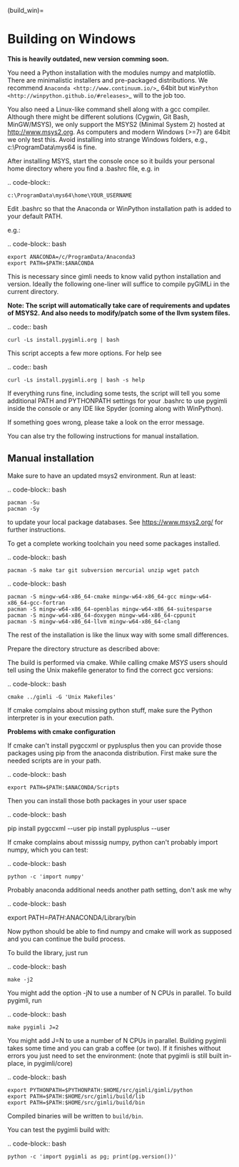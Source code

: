 (build_win)=
# Building on Windows


**This is heavily outdated, new version comming soon.**

You need a Python installation with the modules numpy and matplotlib. There are
minimalistic installers and pre-packaged distributions. We recommend `Anaconda
<http://www.continuum.io/>`_ 64bit but `WinPython
<http://winpython.github.io/#releases>`_ will to the job too.

You also need a Linux-like command shell along with a gcc compiler.
Although there might be different solutions (Cygwin, Git Bash, MinGW/MSYS),
we only support the MSYS2 (Minimal System 2) hosted at http://www.msys2.org.
As computers and modern Windows (>=7) are 64bit we only test this.
Avoid installing into strange Windows folders, e.g., c:\ProgramData\mys64 is fine.

After installing MSYS, start the console once so it builds your personal home
directory where you find a .bashrc file, e.g. in

.. code-block::

    c:\ProgramData\mys64\home\YOUR_USERNAME

Edit .bashrc so that the Anaconda or WinPython installation path is added to your default
PATH.

e.g.:

.. code-block:: bash

    export ANACONDA=/c/ProgramData/Anaconda3
    export PATH=$PATH:$ANACONDA

This is necessary since gimli needs to know valid python installation and
version. Ideally the following one-liner will suffice to compile pyGIMLi in the
current directory.

**Note: The script will automatically take care of requirements and updates of MSYS2.
And also needs to modify/patch some of the llvm system files.**

.. code:: bash

    curl -Ls install.pygimli.org | bash

This script accepts a few more options. For help see

.. code:: bash

    curl -Ls install.pygimli.org | bash -s help

If everything runs fine, including some tests, the script will tell you some
additional PATH and PYTHONPATH settings for your .bashrc to use pygimli inside
the console or any IDE like Spyder (coming along with WinPython).

If something goes wrong, please take a look on the error message.

You can alse try the following instructions for manual installation.


## Manual installation

Make sure to have an updated msys2 environment. Run at least:

.. code-block:: bash

    pacman -Su
    pacman -Sy

to update your local package databases. See https://www.msys2.org/
for further instructions.

To get a complete working toolchain you need some packages installed.

.. code-block:: bash

    pacman -S make tar git subversion mercurial unzip wget patch

.. code-block:: bash

    pacman -S mingw-w64-x86_64-cmake mingw-w64-x86_64-gcc mingw-w64-x86_64-gcc-fortran
    pacman -S mingw-w64-x86_64-openblas mingw-w64-x86_64-suitesparse
    pacman -S mingw-w64-x86_64-doxygen mingw-w64-x86_64-cppunit
    pacman -S mingw-w64-x86_64-llvm mingw-w64-x86_64-clang

The rest of the installation is like the linux way with some small differences.

Prepare the directory structure as described above:

The build is performed via cmake. While calling cmake *MSYS* users should tell
using the Unix makefile generator to find the correct gcc versions:

.. code-block:: bash

    cmake ../gimli -G 'Unix Makefiles'

If cmake complains about missing python stuff, make sure the Python interpreter
is in your execution path.


**Problems with cmake configuration**

If cmake can't install pygccxml or pyplusplus then you can provide those packages using pip from the anaconda distribution.
First make sure the needed scripts are in your path.

.. code-block:: bash

    export PATH=$PATH:$ANACONDA/Scripts

Then you can install those both packages in your user space

.. code-block:: bash

   pip install pygccxml --user
   pip install pyplusplus --user

If cmake complains about misssig numpy, python can't probably import numpy, which you can test:

.. code-block:: bash

    python -c 'import numpy'

Probably anaconda additional needs another path setting, don't ask me why

.. code-block:: bash

   export PATH=$PATH:$ANACONDA/Library/bin

Now python should be able to find numpy and cmake will work as supposed and you can continue the build process.


To build the library, just run

.. code-block:: bash

    make -j2

You might add the option -jN to use a number of N CPUs in parallel.
To build pygimli, run

.. code-block:: bash

    make pygimli J=2

You might add J=N to use a number of N CPUs in parallel.
Building pygimli takes some time and you can grab a coffee (or two).
If it finishes without errors you just need to set the environment:
(note that pygimli is still built in-place, in pygimli/core)

.. code-block:: bash

    export PYTHONPATH=$PYTHONPATH:$HOME/src/gimli/gimli/python
    export PATH=$PATH:$HOME/src/gimli/build/lib
    export PATH=$PATH:$HOME/src/gimli/build/bin

Compiled binaries will be written to `build/bin`.

You can test the pygimli build with:

.. code-block:: bash

    python -c 'import pygimli as pg; print(pg.version())'
